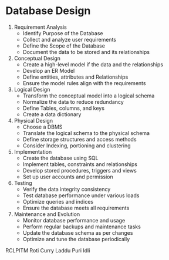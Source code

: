 # Database Design

1. Requirement Analysis
	- Identify Purpose of the Database
	- Collect and analyze user requirements
	- Define the Scope of the Database
	- Document the data to be stored and its relationships
2. Conceptual Design
	- Create a high-level model if the data and the relationships
	- Develop an ER Model
	- Define entities, attributes and Relationships
	- Ensure the model rules align with the requirements
3. Logical Design
	- Transform the conceptual model into a logical schema
	- Normalize the data to reduce redundancy
	- Define Tables, columns, and keys
	- Create a data dictionary
4. Physical Design
	- Choose a DBMS
	- Translate the logical schema to the physical schema
	- Define storage structures and access methods
	- Consider Indexing, portioning and clustering
5. Implementation
	- Create the database using SQL 
	- Implement tables, constraints and relationships
	- Develop stored procedures, triggers and views
	- Set up user accounts and permission
6. Testing
	- Verify the data integrity consistency
	- Test database performance under various loads
	- Optimize queries and indices
	- Ensure the database meets all requirements
7. Maintenance and Evolution
	- Monitor database performance and usage
	- Perform regular backups and maintenance tasks
	- Update the database schema as per changes
	- Optimize and tune the database periodically

RCLPITM
Roti Curry Laddu Puri Idli 